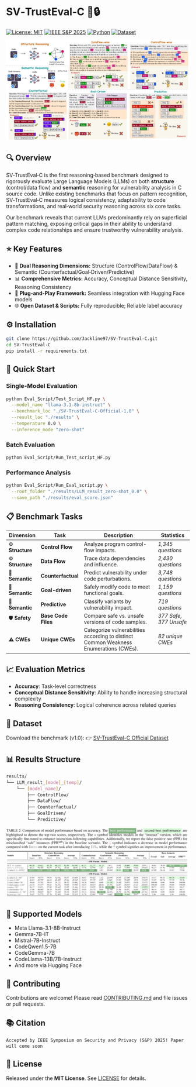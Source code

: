 # SV‑TrustEval‑C 🚨🔒

[![License: MIT](https://img.shields.io/badge/License-MIT-green.svg)](LICENSE) [![IEEE S&P 2025](https://img.shields.io/badge/Publication-S%26P2025-blueviolet)](https://ieeexplore.ieee.org/document/) [![Python](https://img.shields.io/badge/Python-3.6%2B-blue.svg)](https://www.python.org) [![Dataset](https://img.shields.io/badge/Dataset-v1.0-blue)](https://anonymous.4open.science/r/TrustEval-1D7B)

<img src="Figures/main_intro.png" alt="SV-TrustEval-C Overview"/>

## 🔍 Overview
SV‑TrustEval‑C is the first reasoning‑based benchmark designed to rigorously evaluate Large Language Models (LLMs) on both **structure** (control/data flow) and **semantic** reasoning for vulnerability analysis in C source code. Unlike existing benchmarks that focus on pattern recognition, SV‑TrustEval‑C measures logical consistency, adaptability to code transformations, and real‑world security reasoning across six core tasks.

Our benchmark reveals that current LLMs predominantly rely on superficial pattern matching, exposing critical gaps in their ability to understand complex code relationships and ensure trustworthy vulnerability analysis.



## ⭐ Key Features
- 🎯 **Dual Reasoning Dimensions:** Structure (ControlFlow/DataFlow) & Semantic (Counterfactual/Goal‑Driven/Predictive)
- 📊 **Comprehensive Metrics:** Accuracy, Conceptual Distance Sensitivity, Reasoning Consistency
- 🔄 **Plug‑and‑Play Framework:** Seamless integration with Hugging Face models
- 🌐 **Open Dataset & Scripts:** Fully reproducible; Reliable label accuracy



## ⚙️ Installation
```bash
git clone https://github.com/Jackline97/SV-TrustEval-C.git
cd SV-TrustEval-C
pip install -r requirements.txt
```



## 🚀 Quick Start
### Single-Model Evaluation
```bash
python Eval_Script/Test_Script_HF.py \
  --model_name "llama-3.1-8b-instruct" \
  --benchmark_loc "./SV-TrustEval-C-Official-1.0" \
  --result_loc "./results" \
  --temperature 0.0 \
  --inference_mode "zero-shot"
```

### Batch Evaluation
```bash
python Eval_Script/Run_Test_script_HF.py
```

### Performance Analysis
```bash
python Eval_Script/Run_Eval_script.py \
  --root_folder "./results/LLM_result_zero-shot_0.0" \
  --save_path "./results/eval_score.json"
```



## 📋 Benchmark Tasks

| **Dimension**        | **Task**             | **Description**                                                                              | **Statistics**           |
|-------------------------|----------------------|-------------------------------------------------|--------------------------|
| :gear: **Structure** | **Control Flow**     | Analyze program control-flow impacts.                          | *1,345 questions*        |
| :gear: **Structure** | **Data Flow**        | Trace data dependencies and influence.                         | *2,430 questions*        |
| :brain: **Semantic** | **Counterfactual**   | Predict vulnerability under code perturbations.                        | *3,748 questions*        |
| :brain: **Semantic** | **Goal-driven**      | Safely modify code to meet functional goals.                              | *1,159 questions*        |
| :brain: **Semantic** | **Predictive**       | Classify variants by vulnerability impact.                   | *719 questions*          |
| :shield: **Safety**  | **Base Code Files**  | Compare safe vs. unsafe versions of code samples.                                            | *377 Safe, 377 Unsafe*   |
| :warning: **CWEs**   | **Unique CWEs**      | Categorize vulnerabilities according to distinct Common Weakness Enumerations (CWEs).          | *82 unique CWEs*         |



## 📈 Evaluation Metrics
- **Accuracy**: Task-level correctness
- **Conceptual Distance Sensitivity**: Ability to handle increasing structural complexity
- **Reasoning Consistency**: Logical coherence across related queries



## 💾 Dataset
Download the benchmark (v1.0):
👉 [SV-TrustEval-C Official Dataset](./SV-TrustEval-C-Offical-1.0.zip)



## 📊 Results Structure
```bash
results/
└── LLM_result_[mode]_[temp]/
    └── [model_name]/
        ├── ControlFlow/
        ├── DataFlow/
        ├── Counterfactual/
        ├── GoalDriven/
        └── Predictive/
```

<img src="Figures/results.png" alt="Evaluation Results"/>



## 🤖 Supported Models
- Meta Llama-3.1-8B-Instruct
- Gemma-7B-IT
- Mistral-7B-Instruct
- CodeQwen1.5-7B
- CodeGemma-7B
- CodeLlama-13B/7B-Instruct
- And more via Hugging Face



## 🤝 Contributing
Contributions are welcome! Please read [CONTRIBUTING.md](CONTRIBUTING.md) and file issues or pull requests.



## 📚 Citation
```
Accepted by IEEE Symposium on Security and Privacy (S&P) 2025! Paper will come soon
```



## 📄 License
Released under the **MIT License**. See [LICENSE](LICENSE) for details.

